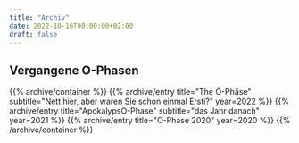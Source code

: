 ```yaml
---
title: "Archiv"
date: 2022-10-16T00:00:00+02:00
draft: false
---
```


## Vergangene O-Phasen

{{% archive/container %}}
{{% archive/entry title="The Ö-Phäse" subtitle="Nett hier, aber waren Sie schon einmal Ersti?" year=2022 %}}
{{% archive/entry title="ApokalypsO-Phase" subtitle="das Jahr danach" year=2021 %}}
{{% archive/entry title="O-Phase 2020" year=2020 %}}
{{% /archive/container %}}

